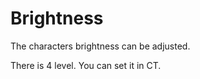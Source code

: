# Brightness #

The characters brightness can be adjusted.

There is 4 level.
You can set it in CT.

